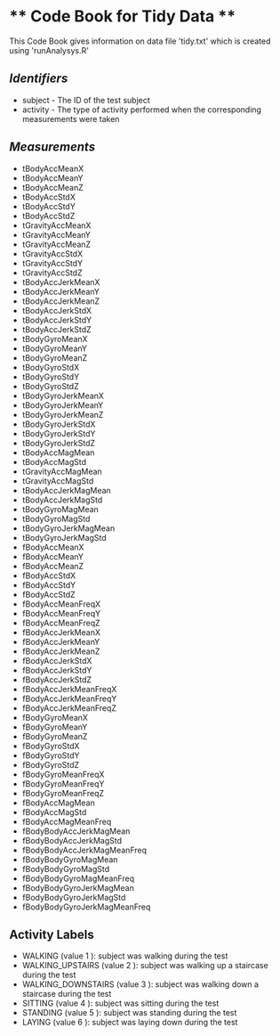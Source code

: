 #  ** Code Book for Tidy Data **
   This Code Book gives information on data file 'tidy.txt' which is created using 'runAnalysys.R'


## *Identifiers*
* subject  - The ID of the test subject
* activity  - The type of activity performed when the corresponding measurements were taken

## *Measurements*

 * tBodyAccMeanX
 * tBodyAccMeanY 
 * tBodyAccMeanZ 
 * tBodyAccStdX 
 * tBodyAccStdY 
 * tBodyAccStdZ 
 * tGravityAccMeanX 
 * tGravityAccMeanY 
 * tGravityAccMeanZ 
 * tGravityAccStdX 
 * tGravityAccStdY 
 * tGravityAccStdZ 
 * tBodyAccJerkMeanX 
 * tBodyAccJerkMeanY 
 * tBodyAccJerkMeanZ 
 * tBodyAccJerkStdX 
 * tBodyAccJerkStdY 
 * tBodyAccJerkStdZ 
 * tBodyGyroMeanX 
 * tBodyGyroMeanY 
 * tBodyGyroMeanZ 
 * tBodyGyroStdX 
 * tBodyGyroStdY 
 * tBodyGyroStdZ 
 * tBodyGyroJerkMeanX 
 * tBodyGyroJerkMeanY 
 * tBodyGyroJerkMeanZ 
 * tBodyGyroJerkStdX 
 * tBodyGyroJerkStdY 
 * tBodyGyroJerkStdZ 
 * tBodyAccMagMean 
 * tBodyAccMagStd 
 * tGravityAccMagMean 
 * tGravityAccMagStd 
 * tBodyAccJerkMagMean 
 * tBodyAccJerkMagStd 
 * tBodyGyroMagMean 
 * tBodyGyroMagStd 
 * tBodyGyroJerkMagMean 
 * tBodyGyroJerkMagStd 
 * fBodyAccMeanX 
 * fBodyAccMeanY 
 * fBodyAccMeanZ 
 * fBodyAccStdX 
 * fBodyAccStdY 
 * fBodyAccStdZ 
 * fBodyAccMeanFreqX 
 * fBodyAccMeanFreqY 
 * fBodyAccMeanFreqZ 
 * fBodyAccJerkMeanX 
 * fBodyAccJerkMeanY 
 * fBodyAccJerkMeanZ 
 * fBodyAccJerkStdX 
 * fBodyAccJerkStdY 
 * fBodyAccJerkStdZ 
 * fBodyAccJerkMeanFreqX 
 * fBodyAccJerkMeanFreqY 
 * fBodyAccJerkMeanFreqZ 
 * fBodyGyroMeanX 
 * fBodyGyroMeanY 
 * fBodyGyroMeanZ 
 * fBodyGyroStdX 
 * fBodyGyroStdY 
 * fBodyGyroStdZ 
 * fBodyGyroMeanFreqX 
 * fBodyGyroMeanFreqY 
 * fBodyGyroMeanFreqZ 
 * fBodyAccMagMean 
 * fBodyAccMagStd 
 * fBodyAccMagMeanFreq 
 * fBodyBodyAccJerkMagMean 
 * fBodyBodyAccJerkMagStd 
 * fBodyBodyAccJerkMagMeanFreq 
 * fBodyBodyGyroMagMean 
 * fBodyBodyGyroMagStd 
 * fBodyBodyGyroMagMeanFreq 
 * fBodyBodyGyroJerkMagMean 
 * fBodyBodyGyroJerkMagStd 
 * fBodyBodyGyroJerkMagMeanFreq 

## Activity Labels
* WALKING  (value  1 ): subject was walking during the test
* WALKING_UPSTAIRS  (value  2 ): subject was walking up a staircase during the test
* WALKING_DOWNSTAIRS  (value  3 ): subject was walking down a staircase during the test
* SITTING  (value  4 ): subject was sitting during the test
* STANDING  (value  5 ): subject was standing during the test
* LAYING  (value  6 ): subject was laying down during the test
